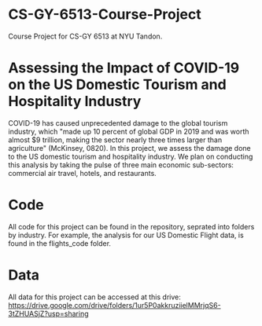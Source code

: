 # CS-GY-6513-Course-Project
Course Project for CS-GY 6513 at NYU Tandon.

# Assessing the Impact of COVID-19 on the US Domestic Tourism and Hospitality Industry
COVID-19 has caused unprecedented damage to the global tourism industry, which "made up 10 percent of global GDP in 2019 and was worth almost \$9 trillion, making the sector nearly three times larger than agriculture" (McKinsey, 0820). In this project, we assess the damage done to the US domestic tourism and hospitality industry. We plan on conducting this analysis by taking the pulse of three main economic sub-sectors: commercial air travel, hotels, and restaurants.

# Code
All code for this project can be found in the repository, seprated into folders by industry. For example, the analysis for our US Domestic Flight data, is found in the flights_code folder.

# Data
All data for this project can be accessed at this drive: https://drive.google.com/drive/folders/1ur5P0akkruziielMMrjqS6-3tZHUASjZ?usp=sharing
